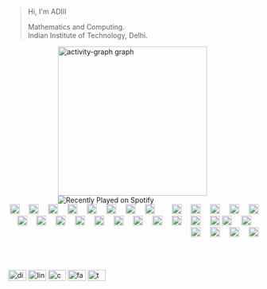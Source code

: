 >Hi, I'm ADIII
> 
> 
> Mathematics and Computing.\
> Indian Institute of Technology, Delhi.




<div style="padding-left: 100px;">
  <img src="https://github-readme-activity-graph.vercel.app/graph?username=ADIII-Archives&radius=16&theme=react&area=true&order=5" height="300" alt="activity-graph graph" />
</div>

<div style="padding-left: 100px;">
  <img src="https://spotify-recently-played-readme.vercel.app/api?user=31lsb2nnuaztvfbobptb5l2gew7y&width=300" alt="Recently Played on Spotify"/>
</div>

<div align="right">
  <img src="https://cdn.jsdelivr.net/gh/devicons/devicon/icons/git/git-original.svg" height="20" alt="git logo"  />
  <img width="11" />
  <img src="https://cdn.jsdelivr.net/gh/devicons/devicon/icons/gitlab/gitlab-original.svg" height="20" alt="gitlab logo"  />
  <img width="11" />
  <img src="https://cdn.jsdelivr.net/gh/devicons/devicon/icons/cplusplus/cplusplus-original.svg" height="20" alt="cplusplus logo"  />
  <img width="11" />
  <img src="https://cdn.jsdelivr.net/gh/devicons/devicon/icons/csharp/csharp-original.svg" height="20" alt="csharp logo"  />
  <img width="11" />
  <img src="https://cdn.jsdelivr.net/gh/devicons/devicon/icons/codeigniter/codeigniter-plain.svg" height="20" alt="codeigniter logo"  />
  <img width="11" />
  <img src="https://cdn.jsdelivr.net/gh/devicons/devicon/icons/amazonwebservices/amazonwebservices-line-wordmark.svg" height="20" alt="amazonwebservices logo"  />
  <img width="11" />
  <img src="https://cdn.jsdelivr.net/gh/devicons/devicon/icons/vscode/vscode-original.svg" height="20" alt="vscode logo"  />
  <img width="11" />
  <img src="https://cdn.jsdelivr.net/gh/devicons/devicon/icons/unity/unity-original.svg" height="20" alt="unity logo"  />
  <img width="11" />
  <img width="11" />
  <img src="https://cdn.jsdelivr.net/gh/devicons/devicon/icons/tensorflow/tensorflow-original.svg" height="20" alt="tensorflow logo"  />
  <img width="11" />
  <img src="https://cdn.jsdelivr.net/gh/devicons/devicon/icons/swift/swift-original.svg" height="20" alt="swift logo"  />
  <img width="11" />
  <img src="https://cdn.jsdelivr.net/gh/devicons/devicon/icons/sourcetree/sourcetree-original.svg" height="20" alt="sourcetree logo"  />
  <img width="11" />
  <img src="https://cdn.jsdelivr.net/gh/devicons/devicon/icons/scala/scala-original.svg" height="20" alt="scala logo"  />
  <img width="11" />
  <img src="https://cdn.jsdelivr.net/gh/devicons/devicon/icons/redux/redux-original.svg" height="20" alt="redux logo"  />
  <img width="11" />
  <img src="https://cdn.jsdelivr.net/gh/devicons/devicon/icons/nextjs/nextjs-original.svg" height="20" alt="nextjs logo"  />
  <img width="11" />
  <img src="https://cdn.jsdelivr.net/gh/devicons/devicon/icons/linux/linux-original.svg" height="20" alt="linux logo"  />
  <img width="11" />
  <img src="https://cdn.jsdelivr.net/gh/devicons/devicon/icons/kubernetes/kubernetes-plain.svg" height="20" alt="kubernetes logo"  />
  <img width="11" />
  <img src="https://cdn.jsdelivr.net/gh/devicons/devicon/icons/julia/julia-original.svg" height="20" alt="julia logo"  />
  <img width="11" />
  <img src="https://cdn.jsdelivr.net/gh/devicons/devicon/icons/latex/latex-original.svg" height="20" alt="latex logo"  />
  <img width="11" />
  <img src="https://cdn.jsdelivr.net/gh/devicons/devicon/icons/java/java-original.svg" height="20" alt="java logo"  />
  <img width="11" />
  <img src="https://cdn.jsdelivr.net/gh/devicons/devicon/icons/css3/css3-original.svg" height="20" alt="css logo"  />
  <img width="11" />
  <img src="https://cdn.jsdelivr.net/gh/devicons/devicon/icons/django/django-plain.svg" height="20" alt="django logo"  />
  <img width="11" />
  <img src="https://cdn.jsdelivr.net/gh/devicons/devicon/icons/express/express-original.svg" height="20" alt="express logo"  />
  <img width="11" />
  <img src="https://cdn.jsdelivr.net/gh/devicons/devicon/icons/kaggle/kaggle-original.svg" height="20" alt="kaggle logo"  />
  <img width="11" />
  <img src="https://cdn.jsdelivr.net/gh/devicons/devicon/icons/wordpress/wordpress-original.svg" height="20" alt="wordpress logo"  />
  <img src="https://cdn.jsdelivr.net/gh/devicons/devicon/icons/circleci/circleci-plain.svg" height="20" alt="circleci logo"  />
  <img width="11" />
  <img src="https://cdn.jsdelivr.net/gh/devicons/devicon/icons/firebase/firebase-plain.svg" height="20" alt="firebase logo"  />
  <img width="11" />
  <img src="https://cdn.jsdelivr.net/gh/devicons/devicon/icons/googlecloud/googlecloud-original.svg" height="20" alt="googlecloud logo"  />
  <img width="11" />
  <img src="https://cdn.jsdelivr.net/gh/devicons/devicon/icons/ionic/ionic-original.svg" height="20" alt="ionic logo"  />
  <img width="11" />
  <img src="https://cdn.jsdelivr.net/gh/devicons/devicon/icons/meteor/meteor-original.svg" height="20" alt="meteor logo"  />
  <img width="11" />
  <img src="https://cdn.jsdelivr.net/gh/devicons/devicon/icons/php/php-original.svg" height="20" alt="php logo"  />
</div>
</div>

###

<br clear="both">



###

<div align="left">
  <img src="https://raw.githubusercontent.com/maurodesouza/profile-readme-generator/master/src/assets/icons/social/discord/default.svg" width="36" height="22" alt="discord logo"  />
  <img src="https://raw.githubusercontent.com/maurodesouza/profile-readme-generator/master/src/assets/icons/social/linkedin/default.svg" width="36" height="22" alt="linkedin logo"  />
  <img src="https://raw.githubusercontent.com/maurodesouza/profile-readme-generator/master/src/assets/icons/social/codesandbox/default.svg" width="36" height="22" alt="codesandbox logo"  />
  <img src="https://raw.githubusercontent.com/maurodesouza/profile-readme-generator/master/src/assets/icons/social/facebook/default.svg" width="36" height="22" alt="facebook logo"  />
  <img src="https://raw.githubusercontent.com/maurodesouza/profile-readme-generator/master/src/assets/icons/social/twitch/default.svg" width="36" height="22" alt="twitch logo"  />
</div>

###
